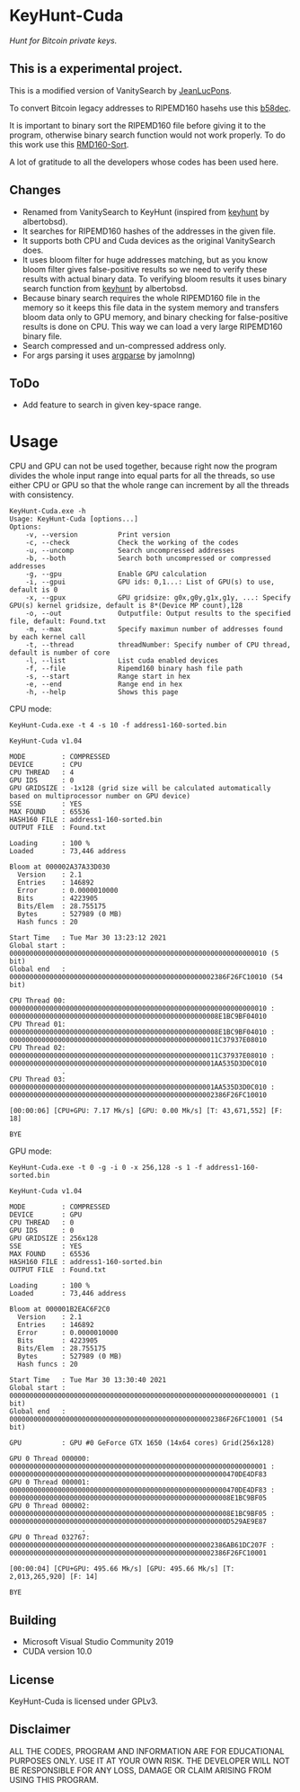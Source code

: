 # KeyHunt-Cuda 
_Hunt for Bitcoin private keys._
## This is a experimental project.

This is a modified version of VanitySearch by [JeanLucPons](https://github.com/JeanLucPons/VanitySearch/).

To convert Bitcoin legacy addresses to RIPEMD160 hasehs use this [b58dec](https://github.com/kanhavishva/b58dec).

It is important to binary sort the RIPEMD160 file before giving it to the program, otherwise binary search function would not work properly. To do this work use this [RMD160-Sort](https://github.com/kanhavishva/RMD160-Sort).

A lot of gratitude to all the developers whose codes has been used here.

## Changes

- Renamed from VanitySearch to KeyHunt (inspired from [keyhunt](https://github.com/albertobsd/keyhunt) by albertobsd).
- It searches for RIPEMD160 hashes of the addresses in the given file.
- It supports both CPU and Cuda devices as the original VanitySearch does.
- It uses bloom filter for huge addresses matching, but as you know bloom filter gives false-positive results so we need to verify these results with actual binary data. To verifying bloom results it uses binary search function from [keyhunt](https://github.com/albertobsd/keyhunt) by albertobsd.
- Because binary search requires the whole RIPEMD160 file in the memory so it keeps this file data in the system memory and transfers bloom data only to GPU memory, and binary checking for false-positive results is done on CPU. This way we can load a very large RIPEMD160 binary file.
- Search compressed and un-compressed address only.
- For args parsing it uses [argparse](https://github.com/jamolnng/argparse) by jamolnng)

## ToDo

- Add feature to search in given key-space range.

# Usage

CPU and GPU can not be used together, because right now the program divides the whole input range into equal parts for all the threads, so use either CPU or GPU so that the whole range can increment by all the threads with consistency.


```
KeyHunt-Cuda.exe -h
Usage: KeyHunt-Cuda [options...]
Options:
    -v, --version          Print version
    -c, --check            Check the working of the codes
    -u, --uncomp           Search uncompressed addresses
    -b, --both             Search both uncompressed or compressed addresses
    -g, --gpu              Enable GPU calculation
    -i, --gpui             GPU ids: 0,1...: List of GPU(s) to use, default is 0
    -x, --gpux             GPU gridsize: g0x,g0y,g1x,g1y, ...: Specify GPU(s) kernel gridsize, default is 8*(Device MP count),128
    -o, --out              Outputfile: Output results to the specified file, default: Found.txt
    -m, --max              Specify maximun number of addresses found by each kernel call
    -t, --thread           threadNumber: Specify number of CPU thread, default is number of core
    -l, --list             List cuda enabled devices
    -f, --file             Ripemd160 binary hash file path
    -s, --start            Range start in hex
    -e, --end              Range end in hex
    -h, --help             Shows this page

```


CPU mode:
```
KeyHunt-Cuda.exe -t 4 -s 10 -f address1-160-sorted.bin

KeyHunt-Cuda v1.04

MODE         : COMPRESSED
DEVICE       : CPU
CPU THREAD   : 4
GPU IDS      : 0
GPU GRIDSIZE : -1x128 (grid size will be calculated automatically based on multiprocessor number on GPU device)
SSE          : YES
MAX FOUND    : 65536
HASH160 FILE : address1-160-sorted.bin
OUTPUT FILE  : Found.txt

Loading      : 100 %
Loaded       : 73,446 address

Bloom at 000002A37A33D030
  Version    : 2.1
  Entries    : 146892
  Error      : 0.0000010000
  Bits       : 4223905
  Bits/Elem  : 28.755175
  Bytes      : 527989 (0 MB)
  Hash funcs : 20

Start Time   : Tue Mar 30 13:23:12 2021
Global start : 0000000000000000000000000000000000000000000000000000000000000010 (5 bit)
Global end   : 000000000000000000000000000000000000000000000000002386F26FC10010 (54 bit)

CPU Thread 00: 0000000000000000000000000000000000000000000000000000000000000010 : 0000000000000000000000000000000000000000000000000008E1BC9BF04010
CPU Thread 01: 0000000000000000000000000000000000000000000000000008E1BC9BF04010 : 0000000000000000000000000000000000000000000000000011C37937E08010
CPU Thread 02: 0000000000000000000000000000000000000000000000000011C37937E08010 : 000000000000000000000000000000000000000000000000001AA535D3D0C010
             .
CPU Thread 03: 000000000000000000000000000000000000000000000000001AA535D3D0C010 : 000000000000000000000000000000000000000000000000002386F26FC10010

[00:00:06] [CPU+GPU: 7.17 Mk/s] [GPU: 0.00 Mk/s] [T: 43,671,552] [F: 18]

BYE

```


GPU mode:
```
KeyHunt-Cuda.exe -t 0 -g -i 0 -x 256,128 -s 1 -f address1-160-sorted.bin

KeyHunt-Cuda v1.04

MODE         : COMPRESSED
DEVICE       : GPU
CPU THREAD   : 0
GPU IDS      : 0
GPU GRIDSIZE : 256x128
SSE          : YES
MAX FOUND    : 65536
HASH160 FILE : address1-160-sorted.bin
OUTPUT FILE  : Found.txt

Loading      : 100 %
Loaded       : 73,446 address

Bloom at 000001B2EAC6F2C0
  Version    : 2.1
  Entries    : 146892
  Error      : 0.0000010000
  Bits       : 4223905
  Bits/Elem  : 28.755175
  Bytes      : 527989 (0 MB)
  Hash funcs : 20

Start Time   : Tue Mar 30 13:30:40 2021
Global start : 0000000000000000000000000000000000000000000000000000000000000001 (1 bit)
Global end   : 000000000000000000000000000000000000000000000000002386F26FC10001 (54 bit)

GPU          : GPU #0 GeForce GTX 1650 (14x64 cores) Grid(256x128)

GPU 0 Thread 000000: 0000000000000000000000000000000000000000000000000000000000000001 : 000000000000000000000000000000000000000000000000000000470DE4DF83
GPU 0 Thread 000001: 000000000000000000000000000000000000000000000000000000470DE4DF83 : 0000000000000000000000000000000000000000000000000000008E1BC9BF05
GPU 0 Thread 000002: 0000000000000000000000000000000000000000000000000000008E1BC9BF05 : 000000000000000000000000000000000000000000000000000000D529AE9E87
                  .
GPU 0 Thread 032767: 000000000000000000000000000000000000000000000000002386AB61DC207F : 000000000000000000000000000000000000000000000000002386F26FC10001

[00:00:04] [CPU+GPU: 495.66 Mk/s] [GPU: 495.66 Mk/s] [T: 2,013,265,920] [F: 14]

BYE
```

## Building

- Microsoft Visual Studio Community 2019 
- CUDA version 10.0

## License
KeyHunt-Cuda is licensed under GPLv3.

## Disclaimer
ALL THE CODES, PROGRAM AND INFORMATION ARE FOR EDUCATIONAL PURPOSES ONLY. USE IT AT YOUR OWN RISK. THE DEVELOPER WILL NOT BE RESPONSIBLE FOR ANY LOSS, DAMAGE OR CLAIM ARISING FROM USING THIS PROGRAM.

